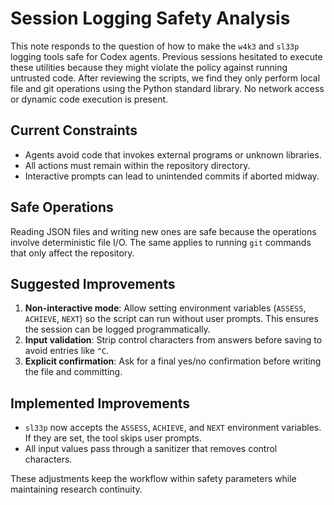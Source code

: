 # Session Logging Safety Analysis

This note responds to the question of how to make the `w4k3` and `sl33p` logging tools safe for Codex agents. Previous sessions hesitated to execute these utilities because they might violate the policy against running untrusted code. After reviewing the scripts, we find they only perform local file and git operations using the Python standard library. No network access or dynamic code execution is present.

## Current Constraints
- Agents avoid code that invokes external programs or unknown libraries.
- All actions must remain within the repository directory.
- Interactive prompts can lead to unintended commits if aborted midway.

## Safe Operations
Reading JSON files and writing new ones are safe because the operations involve deterministic file I/O. The same applies to running `git` commands that only affect the repository.

## Suggested Improvements
1. **Non-interactive mode**: Allow setting environment variables (`ASSESS`, `ACHIEVE`, `NEXT`) so the script can run without user prompts. This ensures the session can be logged programmatically.
3. **Input validation**: Strip control characters from answers before saving to avoid entries like `^C`.
4. **Explicit confirmation**: Ask for a final yes/no confirmation before writing the file and committing.

## Implemented Improvements
- `sl33p` now accepts the `ASSESS`, `ACHIEVE`, and `NEXT` environment variables. If they are set, the tool skips user prompts.
- All input values pass through a sanitizer that removes control characters.

These adjustments keep the workflow within safety parameters while maintaining research continuity.
